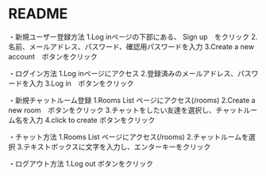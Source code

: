 # README

・新規ユーザー登録方法
1.Log inページの下部にある、 Sign up　をクリック
2.名前、メールアドレス、パスワード、確認用パスワードを入力
3.Create a new account　ボタンをクリック

・ログイン方法
1.Log inページにアクセス
2.登録済みのメールアドレス、パスワードを入力
3.Log in　ボタンをクリック

・新規チャットルーム登録
1.Rooms List ページにアクセス(/rooms)
2.Create a new room　ボタンをクリック
3.チャットをしたい友達を選択し、チャットルーム名を入力
4.click to create ボタンをクリック

・チャット方法
1.Rooms List ページにアクセス(/rooms)
2.チャットルームを選択
3.テキストボックスに文字を入力し、エンターキーをクリック

・ログアウト方法
1.Log out ボタンをクリック